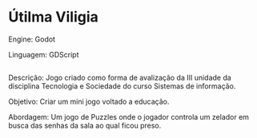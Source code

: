 # Útilma Viligia
Engine: Godot

Linguagem: GDScript

##
Descrição: Jogo criado como forma de avalização da III unidade da disciplina Tecnologia e Sociedade do curso Sistemas de informação.

Objetivo: Criar um mini jogo voltado a educação. 

Abordagem: Um jogo de Puzzles onde o jogador controla um zelador em busca das senhas da sala ao qual ficou preso.
